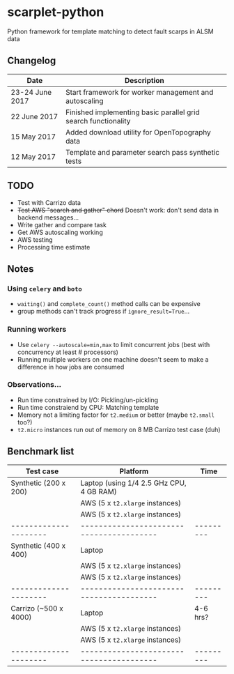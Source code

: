 # scarplet-python
Python framework for template matching to detect fault scarps in ALSM data

## Changelog

Date            | Description
--------------- | -----------
23-24 June 2017 | Start framework for worker management and autoscaling
22 June 2017    | Finished implementing basic parallel grid search functionality 
15 May 2017     | Added download utility for OpenTopography data
12 May 2017     | Template and parameter search pass synthetic tests

## TODO

- Test with Carrizo data
- ~~Test AWS "search and gather" chord~~ Doesn't work: don't send data in backend messages...
- Write gather and compare task
- Get AWS autoscaling working
- AWS testing
- Processing time estimate

## Notes
### Using `celery` and `boto`
- `waiting()` and `complete_count()` method calls can be expensive
- group methods can't track progress if `ignore_result=True`...

### Running workers
- Use `celery --autoscale=min,max` to limit concurrent jobs (best with concurrency at least # processors)
- Running multiple workers on one machine doesn't seem to make a difference in how jobs are consumed

### Observations...
- Run time constrained by I/O: Pickling/un-pickling
- Run time constraiend by CPU: Matching template
- Memory not a limiting factor for `t2.medium` or better (maybe `t2.small` too?) 
- `t2.micro` instances run out of memory on 8 MB Carrizo test case (duh)

## Benchmark list
Test case             | Platform                                 | Time
--------------------- | ---------------------------------------- | --------
Synthetic (200 x 200) | Laptop (using 1/4 2.5 GHz CPU, 4 GB RAM) | 
                      | AWS (5 x `t2.xlarge` instances)          |
                      | AWS (5 x `t2.xlarge` instances)          |
--------------------- | ---------------------------------------- | ---------
Synthetic (400 x 400) | Laptop                                   | 
                      | AWS (5 x `t2.xlarge` instances)          |
                      | AWS (5 x `t2.xlarge` instances)          |
--------------------- | ---------------------------------------- | ---------
Carrizo (~500 x 4000) | Laptop                                   | 4-6 hrs? 
                      | AWS (5 x `t2.xlarge` instances)          |
                      | AWS (5 x `t2.xlarge` instances)          |
--------------------- | ---------------------------------------- | ---------
